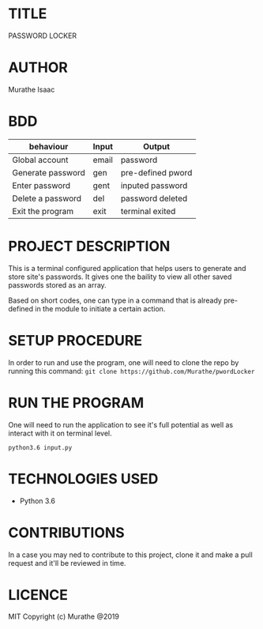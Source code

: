 # TITLE
PASSWORD LOCKER

# AUTHOR
Murathe Isaac

# BDD
behaviour          | Input     | Output            
-------------------|-----------|---------
Global account     | email     | password          
Generate password  | gen       | pre-defined pword 
Enter password     | gent      | inputed password  
Delete a password  | del       | password deleted  
Exit the program   | exit      | terminal exited    



# PROJECT DESCRIPTION
This is a terminal configured application that helps users to generate and store site's passwords. It gives one the baility to view all other saved passwords stored as an array.

Based on short codes, one can type in a command that is already pre-defined in the module to initiate a certain action.

# SETUP PROCEDURE
In order to run and use the program, one will need to clone the repo by running this command: ```git clone https://github.com/Murathe/pwordLocker```

# RUN THE PROGRAM

One will need to run the application to see it's full potential as well as interact with it on terminal level. 

```python3.6 input.py```

# TECHNOLOGIES USED
- Python 3.6

# CONTRIBUTIONS
In a case you may ned to contribute to this project, clone it and make a pull request and it'll be reviewed in time.

# LICENCE 
MIT
Copyright (c) Murathe @2019